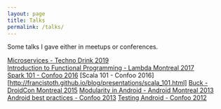 ```yaml
---
layout: page
title: Talks
permalink: /talks/
---
```


Some talks I gave either in meetups or conferences.

[Microservices - Techno Drink 2019](20191120_microservices/index.html)<br/>
[Introduction to Functional Programming - Lambda Montreal 2017](http://francistoth.github.io/blog/presentations/intro_to_fp.html)<br/>
[Spark 101 - Confoo 2016](http://francistoth.github.io/blog/presentations/spark_101.html)
[Scala 101 - Confoo 2016][http://francistoth.github.io/blog/presentations/scala_101.html]
[Buck - DroidCon Montreal 2015](http://slides.com/tothfrancis/introduction-to-buck/fullscreen#/)
[Modularity in Android - Android Montreal 2013](https://prezi.com/jfruyhemc9uh/android-montreal-best-practices-modularity/)
[Android best practices - Confoo 2013](https://prezi.com/f2vue-ba2ybp/confoo-2013-android-best-practices/)
[Testing Android - Confoo 2012](https://prezi.com/-m4rprzvgs1p/confoo-2012-testing-android-apps/)